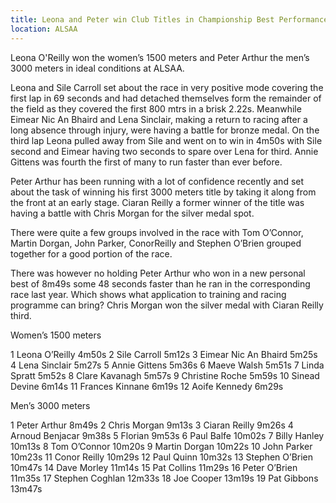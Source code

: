 ```yaml
---
title: Leona and Peter win Club Titles in Championship Best Performances
location: ALSAA
---
```

Leona O'Reilly won the women’s 1500 meters and Peter Arthur the men’s 3000 meters in ideal conditions at ALSAA.

Leona and Sile Carroll set about the race in very positive mode covering the first lap in 69 seconds and had detached themselves form the remainder of the field as they covered the first 800 mtrs in a brisk 2.22s. Meanwhile Eimear Nic An Bhaird and Lena Sinclair, making a return to racing after a long absence through injury, were having a battle for bronze medal. 
On the third lap Leona pulled away from Sile and went on to win in 4m50s with Sile second and Eimear having two seconds to spare over Lena for third. Annie Gittens was fourth the first of many to run faster than ever before.

Peter Arthur has been running with a lot of confidence recently and set about the task of winning his first 3000 meters title by taking it along from the front at an early stage. Ciaran Reilly a former winner of the title was having a battle with Chris Morgan for the silver medal spot.

There were quite a few groups involved in the race with Tom O’Connor, Martin Dorgan, John Parker, ConorReilly and Stephen O’Brien grouped together for a good portion of the race.

There was however no holding Peter Arthur who won in a new personal best of 8m49s some 48 seconds faster than he ran in the corresponding race last year.  Which shows what application to training and racing programme can bring? Chris Morgan won the silver medal with Ciaran Reilly third.

Women’s 1500 meters

1	Leona O’Reilly		4m50s
2	Sile Carroll		5m12s
3	Eimear Nic An Bhaird	5m25s
4	Lena Sinclair		5m27s
5	Annie Gittens		5m36s
6	Maeve Walsh		5m51s
7	Linda Spratt		5m52s
8	Clare Kavanagh		5m57s
9	Christine Roche		5m59s
10	Sinead Devine		6m14s
11	Frances Kinnane		6m19s
12	Aoife Kennedy		6m29s

Men’s 3000 meters

1	Peter Arthur		8m49s
2	Chris Morgan		9m13s
3	Ciaran Reilly		9m26s
4	Arnoud Benjacar		9m38s
5	Florian			9m53s
6	Paul Balfe		10m02s
7	Billy Hanley		10m13s
8	Tom O’Connor		10m20s
9	Martin Dorgan		10m22s
10	John Parker		10m23s
11	Conor Reilly		10m29s
12	Paul Quinn		10m32s
13	Stephen O’Brien		10m47s
14	Dave Morley		11m14s
15	Pat Collins		11m29s
16	Peter O’Brien		11m35s
17	Stephen Coghlan		12m33s
18	Joe Cooper		13m19s
19	Pat Gibbons		13m47s
